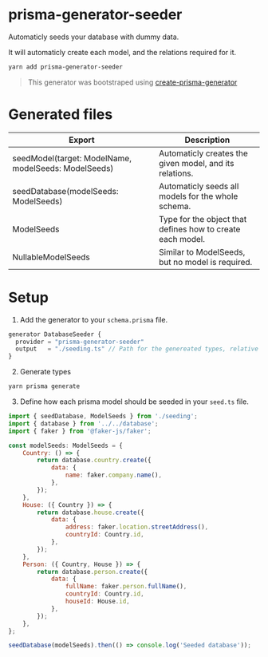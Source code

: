 # prisma-generator-seeder

Automaticly seeds your database with dummy data.

It will automaticly create each model, and the relations required for it.

```sh
yarn add prisma-generator-seeder
```

> This generator was bootstraped using
> [create-prisma-generator](https://github.com/YassinEldeeb/create-prisma-generator)

# Generated files

| Export                                               | Description                                                |
| ---------------------------------------------------- | ---------------------------------------------------------- |
| seedModel(target: ModelName, modelSeeds: ModelSeeds) | Automaticly creates the given model, and its relations.    |
| seedDatabase(modelSeeds: ModelSeeds)                 | Automaticly seeds all models for the whole schema.         |
| ModelSeeds                                           | Type for the object that defines how to create each model. |
| NullableModelSeeds                                   | Similar to ModelSeeds, but no model is required.           |

# Setup

1. Add the generator to your `schema.prisma` file.

```javascript
generator DatabaseSeeder {
  provider = "prisma-generator-seeder"
  output   = "./seeding.ts" // Path for the genereated types, relative to your prisma.schema.
}
```

2. Generate types

```sh
yarn prisma generate
```

3. Define how each prisma model should be seeded in your `seed.ts` file.

```javascript
import { seedDatabase, ModelSeeds } from './seeding';
import { database } from '../../database';
import { faker } from '@faker-js/faker';

const modelSeeds: ModelSeeds = {
	Country: () => {
		return database.country.create({
			data: {
				name: faker.company.name(),
			},
		});
	},
	House: ({ Country }) => {
		return database.house.create({
			data: {
				address: faker.location.streetAddress(),
				countryId: Country.id,
			},
		});
	},
	Person: ({ Country, House }) => {
		return database.person.create({
			data: {
				fullName: faker.person.fullName(),
				countryId: Country.id,
				houseId: House.id,
			},
		});
	},
};

seedDatabase(modelSeeds).then(() => console.log('Seeded database'));
```
